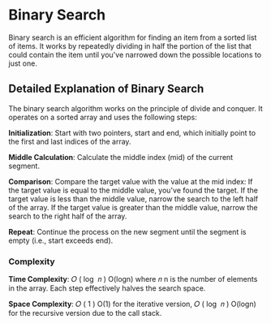 # Binary Search

Binary search is an efficient algorithm for finding an item from a sorted list of items. It works by repeatedly dividing in half the portion of the list that could contain the item until you've narrowed down the possible locations to just one.

## Detailed Explanation of Binary Search

The binary search algorithm works on the principle of divide and conquer. It operates on a sorted array and uses the following steps:

**Initialization**: Start with two pointers, start and end, which initially point to the first and last indices of the array.

**Middle Calculation**: Calculate the middle index (mid) of the current segment.

**Comparison**: Compare the target value with the value at the mid index:
If the target value is equal to the middle value, you've found the target.
If the target value is less than the middle value, narrow the search to the left half of the array.
If the target value is greater than the middle value, narrow the search to the right half of the array.

**Repeat**: Continue the process on the new segment until the segment is empty (i.e., start exceeds end).

### Complexity
**Time Complexity**:
𝑂
(
log
⁡
𝑛
)
O(logn) where
𝑛
n is the number of elements in the array. Each step effectively halves the search space.

**Space Complexity**:
𝑂
(
1
)
O(1) for the iterative version,
𝑂
(
log
⁡
𝑛
)
O(logn) for the recursive version due to the call stack.